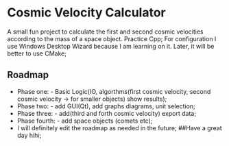 # Cosmic Velocity Calculator

A small fun project to calculate the first and second cosmic velocities according to the mass of a space object. Practice Cpp;
For configuration I use Windows Desktop Wizard because I am learning on it. Later, it will be better to use CMake;

## Roadmap
* Phase one: - Basic Logic(IO, algorthms(first cosmic velocity, second cosmic velocity -> for smaller objects) show results);
* Phase two: - add GUI(Qt), add graphs diagrams, unit selection;
* Phase three: -  add(third and forth cosmic velocity) export data;
* Phase fourth: - add space objects (comets etc);
* I will definitely edit the roadmap as needed in the future;
##Have a great day hihi;

